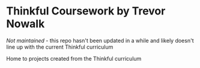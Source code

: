 Thinkful Coursework by Trevor Nowalk
====================================

*Not maintained* - this repo hasn't been updated in a while and likely doesn't line up with the current Thinkful curriculum

Home to projects created from the Thinkful curriculum

